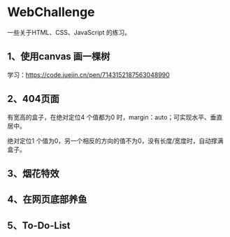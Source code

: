 # WebChallenge
一些关于HTML、CSS、JavaScript 的练习。

## 1、使用canvas 画一棵树

学习：https://code.juejin.cn/pen/7143152187563048990

## 2、404页面

有宽高的盒子，在绝对定位4 个值都为0 时，margin：auto；可实现水平、垂直居中。

绝对定位1 个值为0，另一个相反的方向的值不为0，没有长度/宽度时，自动撑满盒子。

## 3、烟花特效

## 4、在网页底部养鱼

## 5、To-Do-List
